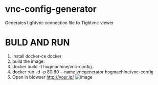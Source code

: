 # vnc-config-generator
Generates tightvnc connection file fo Tightvnc viewer
# BULD AND RUN
1. Install docker-ce docker
1. build the image:
1. docker build -t hogmachine/vnc-config .
2. docker run -d -p 80:80 --name vncgenerator hogmachine/vnc-config
3. Open in blowser http://your.ip/
![image](https://user-images.githubusercontent.com/39591816/196891722-f0bcace5-3892-4679-94d2-e10a6dd2e5c7.png)
